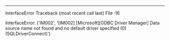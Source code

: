 ---------------------------------------------------------------------------
InterfaceError                            Traceback (most recent call last)
File <timed exec>:16

InterfaceError: ('IM002', '[IM002] [Microsoft][ODBC Driver Manager] Data source name not found and no default driver specified (0) (SQLDriverConnect)')

